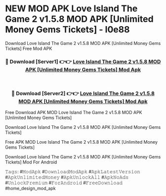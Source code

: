 # NEW MOD APK Love Island The Game 2 v1.5.8 MOD APK [Unlimited Money Gems Tickets] - l0e88
Download Love Island The Game 2 v1.5.8 MOD APK [Unlimited Money Gems Tickets] Free Mod APK

<div align="center">
<h3>🔴 Download [Server1] 👉👉 <a href="https://apk-comot.site?title=Love_Island_The_Game_2_v1.5.8_MOD_APK_[Unlimited_Money_Gems_Tickets]">Love Island The Game 2 v1.5.8 MOD APK [Unlimited Money Gems Tickets] Mod Apk</a></h3><br>

<h3>🔴 Download [Server2] 👉👉 <a href="https://apk-comot.site?title=Love_Island_The_Game_2_v1.5.8_MOD_APK_[Unlimited_Money_Gems_Tickets]">Love Island The Game 2 v1.5.8 MOD APK [Unlimited Money Gems Tickets] Mod Apk</a></h3>
</div>


Free Download APK MOD Love Island The Game 2 v1.5.8 MOD APK [Unlimited Money Gems Tickets]

Download Love Island The Game 2 v1.5.8 MOD APK [Unlimited Money Gems Tickets] 

Free APK MOD Love Island The Game 2 v1.5.8 MOD APK [Unlimited Money Gems Tickets] 

Download Love Island The Game 2 v1.5.8 MOD APK [Unlimited Money Gems Tickets] Mod For Android

𝚃𝚊𝚐𝚜: #𝙼𝚘𝚍𝙰𝚙𝚔 #𝙳𝚘𝚠𝚗𝚕𝚘𝚊𝚍𝙼𝚘𝚍𝙰𝚙𝚔 #𝙰𝚙𝚔𝙻𝚊𝚝𝚎𝚜𝚝𝚅𝚎𝚛𝚜𝚒𝚘𝚗 #𝙰𝚙𝚔𝚄𝚗𝚕𝚒𝚖𝚒𝚝𝚎𝚍𝙼𝚘𝚗𝚎𝚢 #𝙰𝚙𝚔𝚄𝚗𝚕𝚘𝚌𝚔𝙰𝚕𝚕 #𝙰𝚙𝚔𝙽𝚘𝙰𝚍𝚜 #𝚄𝚗𝚕𝚘𝚌𝚔𝙿𝚛𝚎𝚖𝚒𝚞𝚖 #𝙵𝚘𝚛𝙰𝚗𝚍𝚛𝚘𝚒𝚍 #𝙵𝚛𝚎𝚎𝙳𝚘𝚠𝚗𝚕𝚘𝚊𝚍 #home_design_mod_apk